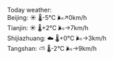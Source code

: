 Today weather:  
Beijing: ☀️   🌡️-5°C 🌬️↗0km/h  
Tianjin: ☀️   🌡️+2°C 🌬️→7km/h  
Shijiazhuang: ☁️   🌡️+0°C 🌬️→3km/h  
Tangshan: ⛅️  🌡️-2°C 🌬️→9km/h  
